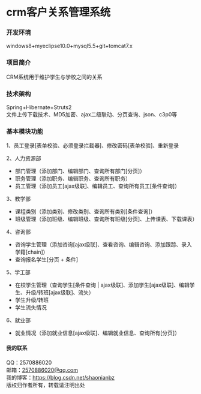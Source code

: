 # crm客户关系管理系统

### 开发环境
windows8+myeclipse10.0+mysql5.5+git+tomcat7.x

### 项目简介
CRM系统用于维护学生与学校之间的关系

### 技术架构
Spring+Hibernate+Struts2<br/>
文件上传下载技术、MD5加密、ajax二级联动、分页查询、json、c3p0等

### 基本模块功能
1、员工登录[表单校验、必须登录拦截器]、修改密码[表单校验]、重新登录

2、人力资源部
- 部门管理（添加部门、编辑部门、查询所有部门[分页]）
- 职务管理（添加职务、编辑职务、查询所有职务）
- 员工管理（添加员工[ajax级联]、编辑员工、查询所有员工[条件查询]）
	
3、教学部
- 课程类别（添加类别、修改类别、查询所有类别[条件查询]）
- 班级管理（添加班级、编辑班级、查询所有班级[分页]、上传课表、下载课表）
	
4、咨询部
- 咨询学生管理（添加咨询[ajax级联]、查看咨询、编辑咨询、添加跟踪、录入学籍[chain]）
- 查询报名学生[分页 + 条件]
	
5、学工部
- 在校学生管理（查询学生[条件查询 | ajax级联]、添加学生[ajax级联]、编辑学生、升级/转班[ajax级联]、流失）	
- 学生升级/转班
- 学生流失情况
	
6、就业部
- 就业情况（添加就业信息[ajax级联]、编辑就业信息、查询所有[分页]）

#### 我的联系
QQ：2570886020             <br/>
邮箱：2570886020@qq.com    </br>
我的博客：https://blog.csdn.net/shaonianbz </br>
版权归作者所有，转载请注明出处
